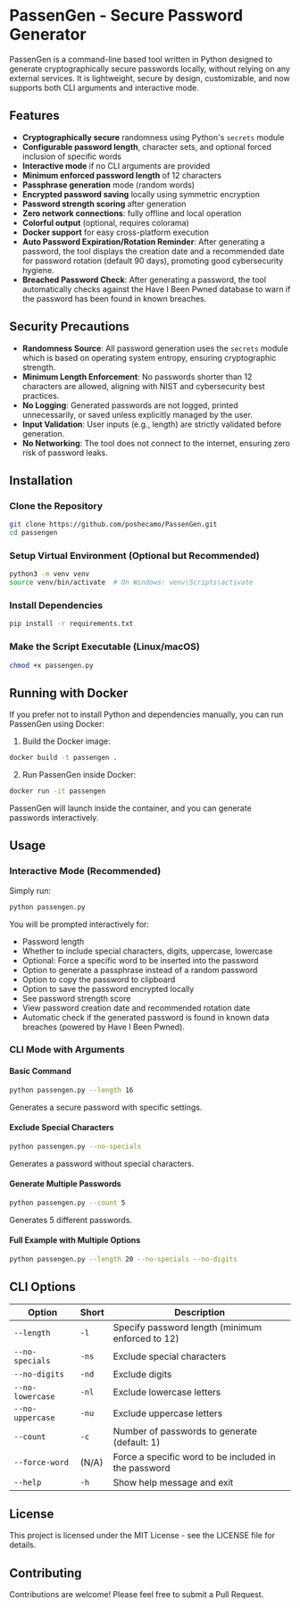 # PassenGen - Secure Password Generator

PassenGen is a command-line based tool written in Python designed to generate cryptographically secure passwords locally, without relying on any external services. It is lightweight, secure by design, customizable, and now supports both CLI arguments and interactive mode.

## Features

- **Cryptographically secure** randomness using Python's `secrets` module
- **Configurable password length**, character sets, and optional forced inclusion of specific words
- **Interactive mode** if no CLI arguments are provided
- **Minimum enforced password length** of 12 characters
- **Passphrase generation** mode (random words)
- **Encrypted password saving** locally using symmetric encryption
- **Password strength scoring** after generation
- **Zero network connections**: fully offline and local operation
- **Colorful output** (optional, requires colorama)
- **Docker support** for easy cross-platform execution
- **Auto Password Expiration/Rotation Reminder**: After generating a password, the tool displays the creation date and a recommended date for password rotation (default 90 days), promoting good cybersecurity hygiene.
- **Breached Password Check**: After generating a password, the tool automatically checks against the Have I Been Pwned database to warn if the password has been found in known breaches.

## Security Precautions

- **Randomness Source**: All password generation uses the `secrets` module which is based on operating system entropy, ensuring cryptographic strength.
- **Minimum Length Enforcement**: No passwords shorter than 12 characters are allowed, aligning with NIST and cybersecurity best practices.
- **No Logging**: Generated passwords are not logged, printed unnecessarily, or saved unless explicitly managed by the user.
- **Input Validation**: User inputs (e.g., length) are strictly validated before generation.
- **No Networking**: The tool does not connect to the internet, ensuring zero risk of password leaks.

## Installation

### Clone the Repository

```bash
git clone https://github.com/poshecamo/PassenGen.git
cd passengen
```

### Setup Virtual Environment (Optional but Recommended)

```bash
python3 -m venv venv
source venv/bin/activate  # On Windows: venv\Scripts\activate
```

### Install Dependencies

```bash
pip install -r requirements.txt
```

### Make the Script Executable (Linux/macOS)

```bash
chmod +x passengen.py
```

## Running with Docker

If you prefer not to install Python and dependencies manually, you can run PassenGen using Docker:

1. Build the Docker image:

```bash
docker build -t passengen .
```

2. Run PassenGen inside Docker:

```bash
docker run -it passengen
```

PassenGen will launch inside the container, and you can generate passwords interactively.

## Usage

### Interactive Mode (Recommended)

Simply run:

```bash
python passengen.py
```

You will be prompted interactively for:
- Password length
- Whether to include special characters, digits, uppercase, lowercase
- Optional: Force a specific word to be inserted into the password
- Option to generate a passphrase instead of a random password
- Option to copy the password to clipboard
- Option to save the password encrypted locally
- See password strength score
- View password creation date and recommended rotation date
- Automatic check if the generated password is found in known data breaches (powered by Have I Been Pwned).

### CLI Mode with Arguments

#### Basic Command

```bash
python passengen.py --length 16
```

Generates a secure password with specific settings.

#### Exclude Special Characters

```bash
python passengen.py --no-specials
```

Generates a password without special characters.

#### Generate Multiple Passwords

```bash
python passengen.py --count 5
```

Generates 5 different passwords.

#### Full Example with Multiple Options

```bash
python passengen.py --length 20 --no-specials --no-digits
```

## CLI Options

| Option | Short | Description |
|--------|-------|-------------|
| `--length` | `-l` | Specify password length (minimum enforced to 12) |
| `--no-specials` | `-ns` | Exclude special characters |
| `--no-digits` | `-nd` | Exclude digits |
| `--no-lowercase` | `-nl` | Exclude lowercase letters |
| `--no-uppercase` | `-nu` | Exclude uppercase letters |
| `--count` | `-c` | Number of passwords to generate (default: 1) |
| `--force-word` | (N/A) | Force a specific word to be included in the password |
| `--help` | `-h` | Show help message and exit |

## License

This project is licensed under the MIT License - see the LICENSE file for details.

## Contributing

Contributions are welcome! Please feel free to submit a Pull Request.
